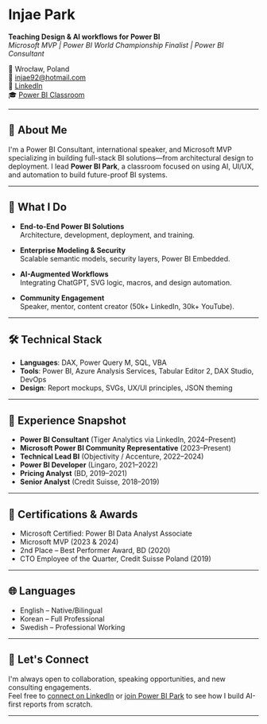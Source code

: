 # Injae Park

**Teaching Design & AI workflows for Power BI**  
*Microsoft MVP | Power BI World Championship Finalist | Power BI Consultant*

📍 Wrocław, Poland  
📧 injae92@hotmail.com  
🔗 [LinkedIn](https://www.linkedin.com/in/injae-park)  
🎓 [Power BI Classroom](https://www.skool.com/powerbipark/about)

---

## 👋 About Me

I'm a Power BI Consultant, international speaker, and Microsoft MVP specializing in building full-stack BI solutions—from architectural design to deployment. I lead **Power BI Park**, a classroom focused on using AI, UI/UX, and automation to build future-proof BI systems.

---

## 🧠 What I Do

- **End-to-End Power BI Solutions**  
  Architecture, development, deployment, and training.

- **Enterprise Modeling & Security**  
  Scalable semantic models, security layers, Power BI Embedded.

- **AI-Augmented Workflows**  
  Integrating ChatGPT, SVG logic, macros, and design automation.

- **Community Engagement**  
  Speaker, mentor, content creator (50k+ LinkedIn, 30k+ YouTube).

---

## 🛠️ Technical Stack

- **Languages**: DAX, Power Query M, SQL, VBA  
- **Tools**: Power BI, Azure Analysis Services, Tabular Editor 2, DAX Studio, DevOps  
- **Design**: Report mockups, SVGs, UX/UI principles, JSON theming

---

## 💼 Experience Snapshot

- **Power BI Consultant** (Tiger Analytics via LinkedIn, 2024–Present)  
- **Microsoft Power BI Community Representative** (2023–Present)  
- **Technical Lead BI** (Objectivity / Accenture, 2022–2024)  
- **Power BI Developer** (Lingaro, 2021–2022)  
- **Pricing Analyst** (BD, 2019–2021)  
- **Senior Analyst** (Credit Suisse, 2018–2019)

---

## 📜 Certifications & Awards

- Microsoft Certified: Power BI Data Analyst Associate  
- Microsoft MVP (2023 & 2024)  
- 2nd Place – Best Performer Award, BD (2020)  
- CTO Employee of the Quarter, Credit Suisse Poland (2019)

---

## 🌐 Languages

- English – Native/Bilingual  
- Korean – Full Professional  
- Swedish – Professional Working

---

## 📢 Let's Connect

I'm always open to collaboration, speaking opportunities, and new consulting engagements.  
Feel free to [connect on LinkedIn](https://www.linkedin.com/in/injae-park) or [join Power BI Park](https://www.skool.com/powerbipark/about) to see how I build AI-first reports from scratch.

---

